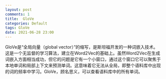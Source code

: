 ```yaml
---
layout: post
comments: 1
title:  GloVe
categories: Default
tags: GloVe
date: 2021-06-28 23:00
---
```


GloVe是“全局向量（global vector）”的缩写，是斯坦福开发的一种词嵌入技术。这是一个无监督的学习算法，建立在Word2Vec的基础上。虽然Word2Vec在生成词嵌入方面相当成功，但它的问题是它有一个小窗口，通过这个窗口它可以聚焦于本地单词和局部上下文来预测单词。这意味着它无法从全局，即整个语料库中出现的词的频率中学习。GloVe，顾名思义，可以查看语料库中的所有单词。





